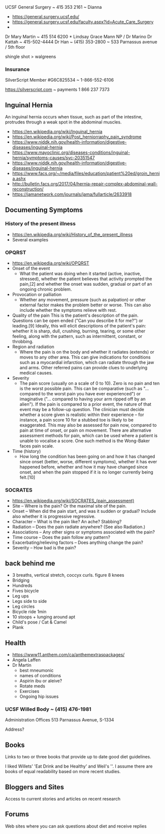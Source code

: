 



UCSF General Surgery ~ 415 353 2161 ~ Dianna
* https://general.surgery.ucsf.edu/
* https://general.surgery.ucsf.edu/faculty.aspx?id=Acute_Care_Surgery
*
Dr Mary Martin ~ 415 514 6200
	* Lindsay Grace Mann NP /
Dr Marino
Dr Kattah ~ 415-502-4444
Dr Han ~ (415) 353-2800 ~ 533 Parnassus avenue / 5th floor

shingle shot > walgreens

### Insurance


SilverScript Member #G6C825534 ~ 1-866-552-6106


https://silverscript.com ~ payments 1 866 237 7373




## Inguinal Hernia


An inguinal hernia occurs when tissue, such as part of the intestine, protrudes through a weak spot in the abdominal muscles.


* https://en.wikipedia.org/wiki/Inguinal_hernia
* https://en.wikipedia.org/wiki/Post_herniorraphy_pain_syndrome
* https://www.niddk.nih.gov/health-information/digestive-diseases/inguinal-hernia
* https://www.mayoclinic.org/diseases-conditions/inguinal-hernia/symptoms-causes/syc-20351547
* https://www.niddk.nih.gov/health-information/digestive-diseases/inguinal-hernia
* https://www.facs.org/~/media/files/education/patient%20ed/groin_hernia.ashx
* http://bulletin.facs.org/2017/04/hernia-repair-complex-abdominal-wall-reconstruction/
* https://jamanetwork.com/journals/jama/fullarticle/2633918




## Documenting Symptoms


### History of the present illness

* https://en.wikipedia.org/wiki/History_of_the_present_illness
* Several examples


### OPQRST

* https://en.wikipedia.org/wiki/OPQRST
* Onset of the event
	* What the patient was doing when it started (active, inactive, stressed), whether the patient believes that activity prompted the pain,[2] and whether the onset was sudden, gradual or part of an ongoing chronic problem.
* Provocation or palliation
	* Whether any movement, pressure (such as palpation) or other external factor makes the problem better or worse. This can also include whether the symptoms relieve with rest.
* Quality of the pain
	This is the patient's description of the pain. Questions can be open ended ("Can you describe it for me?") or leading.[9] Ideally, this will elicit descriptions of the patient's pain: whether it is sharp, dull, crushing, burning, tearing, or some other feeling, along with the pattern, such as intermittent, constant, or throbbing.
* Region and radiation
	* Where the pain is on the body and whether it radiates (extends) or moves to any other area. This can give indications for conditions such as a myocardial infarction, which can radiate through the jaw and arms. Other referred pains can provide clues to underlying medical causes.
* Severity
	* The pain score (usually on a scale of 0 to 10). Zero is no pain and ten is the worst possible pain. This can be comparative (such as "... compared to the worst pain you have ever experienced") or imaginative ("... compared to having your arm ripped off by an alien"). If the pain is compared to a prior event, the nature of that event may be a follow-up question. The clinician must decide whether a score given is realistic within their experience – for instance, a pain score 10 for a stubbed toe is likely to be exaggerated. This may also be assessed for pain now, compared to pain at time of onset, or pain on movement. There are alternative assessment methods for pain, which can be used where a patient is unable to vocalise a score. One such method is the Wong-Baker faces pain scale.
* Time (history)
	* How long the condition has been going on and how it has changed since onset (better, worse, different symptoms), whether it has ever happened before, whether and how it may have changed since onset, and when the pain stopped if it is no longer currently being felt.[10]


### SOCRATES
* https://en.wikipedia.org/wiki/SOCRATES_(pain_assessment)
* Site – Where is the pain? Or the maximal site of the pain.
* Onset – When did the pain start, and was it sudden or gradual? Include also whether it is progressive regressive.
* Character – What is the pain like? An ache? Stabbing?
* Radiation – Does the pain radiate anywhere? (See also Radiation.)
* Associations – Any other signs or symptoms associated with the pain?
* Time course – Does the pain follow any pattern?
* Exacerbating/relieving factors – Does anything change the pain?
* Severity – How bad is the pain?






## back behind me


* 3 breaths, vertical stretch, coccyx curls. figure 8 knees
* Bridging
* Hundreds
* Fives bicycle
* Leg ups
* Legs side to side
* Leg circles
* Bicycle ride 1min
* 10 stoops + lunging around apt
* Child's pose / Cat & Camel
* Plank




## Health


* https://www11.anthem.com/ca/anthemextraspackages/
* Angela Laffen
* Dr Martin
	* best mneumonic
	* names of conditions
	* Aspirin ibu or aleive?
	* Rotate meds
	* Exercises
	* Ongoing hip issues




### UCSF Willed Body ~ (415) 476-1981


Administration Offices 513 Parnassus Avenue, S-1334


Address?




## Books
Links to two or three books that provide up to date good diet guidelines.


I liked Willets' 'Eat Drink and be Healthy' and Weil's ''. I assume there are books of equal readability based on more recent studies.


## Bloggers and Sites


Access to current stories and articles on recent research


## Forums


Web sites where you can ask questions about diet and receive replies
<!--stackedit_data:
eyJoaXN0b3J5IjpbMTk4NTQ5ODMyMCwxNDg5NzYyMTYxLDIwNj
c5MTk2NjFdfQ==
-->